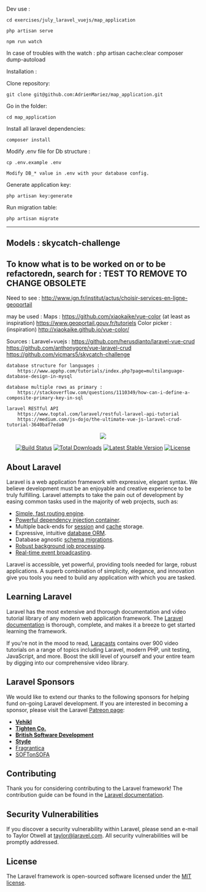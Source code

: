 Dev use :

    cd exercises/july_laravel_vuejs/map_application

    php artisan serve

    npm run watch

In case of troubles with the watch :
    php artisan cache:clear
    composer dump-autoload


Installation :

Clone repository:

    git clone git@github.com:AdrienMariez/map_application.git

Go in the folder:

    cd map_application

Install all laravel dependencies:

    composer install

Modify .env file for Db structure :

    cp .env.example .env

    Modify DB_* value in .env with your database config.

Generate application key:

    php artisan key:generate

Run migration table:

    php artisan migrate

-------------------
Models :
skycatch-challenge
-------------------
To know what is to be worked on or to be refactoredn, search for :
TEST
TO REMOVE
TO CHANGE
OBSOLETE
-------------------

Need to see :
    http://www.ign.fr/institut/actus/choisir-services-en-ligne-geoportail

may be used :
    Maps :
        https://github.com/xiaokaike/vue-color
        (at least as inspiration)
        https://www.geoportail.gouv.fr/tutoriels
    Color picker : (inspiration)
        http://xiaokaike.github.io/vue-color/

Sources :
    Laravel+vuejs :
        https://github.com/herusdianto/laravel-vue-crud
        https://github.com/anthonygore/vue-laravel-crud
        https://github.com/vicmars5/skycatch-challenge

    database structure for languages :
        https://www.apphp.com/tutorials/index.php?page=multilanguage-database-design-in-mysql

    database multiple rows as primary :
        https://stackoverflow.com/questions/1110349/how-can-i-define-a-composite-primary-key-in-sql

    laravel RESTful API
        https://www.toptal.com/laravel/restful-laravel-api-tutorial
        https://medium.com/js-dojo/the-ultimate-vue-js-laravel-crud-tutorial-3640baf7eda0

<p align="center"><img src="https://laravel.com/assets/img/components/logo-laravel.svg"></p>

<p align="center">
<a href="https://travis-ci.org/laravel/framework"><img src="https://travis-ci.org/laravel/framework.svg" alt="Build Status"></a>
<a href="https://packagist.org/packages/laravel/framework"><img src="https://poser.pugx.org/laravel/framework/d/total.svg" alt="Total Downloads"></a>
<a href="https://packagist.org/packages/laravel/framework"><img src="https://poser.pugx.org/laravel/framework/v/stable.svg" alt="Latest Stable Version"></a>
<a href="https://packagist.org/packages/laravel/framework"><img src="https://poser.pugx.org/laravel/framework/license.svg" alt="License"></a>
</p>

## About Laravel

Laravel is a web application framework with expressive, elegant syntax. We believe development must be an enjoyable and creative experience to be truly fulfilling. Laravel attempts to take the pain out of development by easing common tasks used in the majority of web projects, such as:

- [Simple, fast routing engine](https://laravel.com/docs/routing).
- [Powerful dependency injection container](https://laravel.com/docs/container).
- Multiple back-ends for [session](https://laravel.com/docs/session) and [cache](https://laravel.com/docs/cache) storage.
- Expressive, intuitive [database ORM](https://laravel.com/docs/eloquent).
- Database agnostic [schema migrations](https://laravel.com/docs/migrations).
- [Robust background job processing](https://laravel.com/docs/queues).
- [Real-time event broadcasting](https://laravel.com/docs/broadcasting).

Laravel is accessible, yet powerful, providing tools needed for large, robust applications. A superb combination of simplicity, elegance, and innovation give you tools you need to build any application with which you are tasked.

## Learning Laravel

Laravel has the most extensive and thorough documentation and video tutorial library of any modern web application framework. The [Laravel documentation](https://laravel.com/docs) is thorough, complete, and makes it a breeze to get started learning the framework.

If you're not in the mood to read, [Laracasts](https://laracasts.com) contains over 900 video tutorials on a range of topics including Laravel, modern PHP, unit testing, JavaScript, and more. Boost the skill level of yourself and your entire team by digging into our comprehensive video library.

## Laravel Sponsors

We would like to extend our thanks to the following sponsors for helping fund on-going Laravel development. If you are interested in becoming a sponsor, please visit the Laravel [Patreon page](http://patreon.com/taylorotwell):

- **[Vehikl](http://vehikl.com)**
- **[Tighten Co.](https://tighten.co)**
- **[British Software Development](https://www.britishsoftware.co)**
- **[Styde](https://styde.net)**
- [Fragrantica](https://www.fragrantica.com)
- [SOFTonSOFA](https://softonsofa.com/)

## Contributing

Thank you for considering contributing to the Laravel framework! The contribution guide can be found in the [Laravel documentation](http://laravel.com/docs/contributions).

## Security Vulnerabilities

If you discover a security vulnerability within Laravel, please send an e-mail to Taylor Otwell at taylor@laravel.com. All security vulnerabilities will be promptly addressed.

## License

The Laravel framework is open-sourced software licensed under the [MIT license](http://opensource.org/licenses/MIT).
